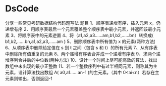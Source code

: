 # DsCode
分享一些常见考研数据结构代码题写法
题目
1、顺序表递增有序，插入元素 x，仍递增有序 
2、用顺序表最后一个元素覆盖整个顺序表中最小元素，并返回该最小元素 
3、将顺序表中的元素逆置 
4、将（a1,a2,a3……am,b1,b2,……bn）转换成( b1,b2,……bn,a1,a2,a3,……am ) 
5、删除顺序表中所有值为 x 的元素(两种方法) 
6、从顺序表中删除给定值在 s 到 t 之间（包含 s 和 t）的所有元素 
7、从有序表中删除所有值重复的元素 
8、两个递增有序表合并成一个递增有序表 
9、求两个递增序列合并后的中位数(两种方法) 
10、设计一个时间上尽可能高效的算法，找出数组中未出现的最小正整数 
11、若一个整数序列中有过半相同元素，则称其为主元素，设计算法找出数组 A( a0,a1……an-1 )的主元素。（其中 0<ai<n）若存在主元素则输出，否则返回-1
